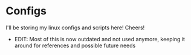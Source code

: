 # Configs
I'll be storing my linux configs and scripts here! Cheers!

* EDIT: Most of this is now outdated and not used anymore, keeping it around for references and possible future needs
